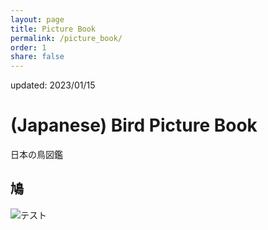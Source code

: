 ```yaml
---
layout: page
title: Picture Book
permalink: /picture_book/
order: 1
share: false
---
```

updated: 2023/01/15

# (Japanese) Bird Picture Book
日本の鳥図鑑

## 鳩

![テスト](/assets/img/zukan1.jpg) 


